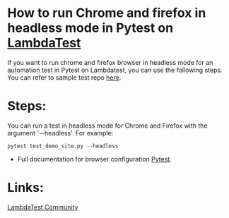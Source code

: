 # How to run Chrome and firefox in headless mode in Pytest on [LambdaTest](https://www.lambdatest.com/?utm_source=github&utm_medium=repo&utm_campaign=Pytest-headless)

If you want to run chrome and firefox browser in headless mode for an automation test in Pytest on Lambdatest, you can use the following steps. You can refer to sample test repo [here](https://github.com/LambdaTest/pytest-selenium-sample).

# Steps:

You can run a test in headless mode for Chrome and Firefox with the argument '--headless'. For example:

 ```
pytest test_demo_site.py --headless
 ```
 
* Full documentation for browser configuration [Pytest](https://pytest-selenium.readthedocs.io/en/latest/user_guide.html).

# Links:

[LambdaTest Community](http://community.lambdatest.com/)


